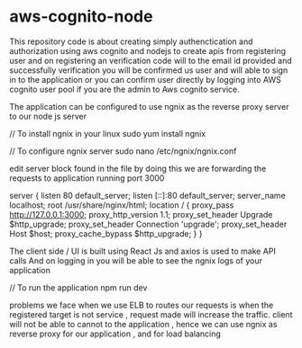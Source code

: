 # aws-cognito-node

This repository code is about creating simply authenctication and authorization using aws cognito and nodejs to create apis from registering user and 
on registering an verification code will to the email id provided and successfully verification you will be confirmed us user and will able to sign in to the application 
or you can confirm user directly  by logging into AWS cognito user pool if you are the admin to Aws cognito service.

The application can be configured to use ngnix as the reverse proxy server to our node js server

// To install ngnix in your linux 
sudo yum install ngnix

// To configure ngnix server 
sudo nano /etc/ngnix/ngnix.conf

edit server block found in the file by doing this we are forwarding the requests to application running port 3000

server {
   listen         80 default_server;
   listen         [::]:80 default_server;
   server_name    localhost;
   root           /usr/share/nginx/html;
location / {
       proxy_pass http://127.0.0.1:3000;
       proxy_http_version 1.1;
       proxy_set_header Upgrade $http_upgrade;
       proxy_set_header Connection 'upgrade';
       proxy_set_header Host $host;
       proxy_cache_bypass $http_upgrade;
   }
}


The client side / UI is built using React Js and axios is used to make API calls
And on logging in you will be able to see the ngnix logs of your application 


//
To run the application
npm run dev

problems we face when we use ELB to routes our requests 
is when the registered target is not service , request made will increase the traffic. client  will not be able to cannot  to the application ,
hence we can use ngnix as reverse proxy for our application , and for load balancing

